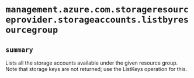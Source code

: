 # `management.azure.com.storageresourceprovider.storageaccounts.listbyresourcegroup`

## `summary`
Lists all the storage accounts available under the given resource group. Note that storage keys are not returned; use the ListKeys operation for this.


